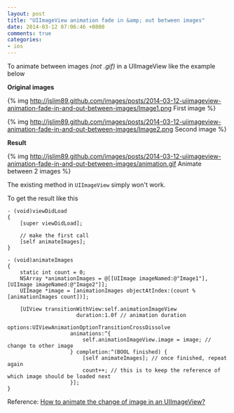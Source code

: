 ```yaml
---
layout: post
title: "UIImageView animation fade in &amp; out between images"
date: 2014-03-12 07:06:46 +0800
comments: true
categories: 
- ios
---
```


To animate between images _(not .gif)_ in a UIImageView like the example below

**Original images**

{% img http://jslim89.github.com/images/posts/2014-03-12-uiimageview-animation-fade-in-and-out-between-images/Image1.png First image %}

{% img http://jslim89.github.com/images/posts/2014-03-12-uiimageview-animation-fade-in-and-out-between-images/Image2.png Second image %}

**Result**

{% img http://jslim89.github.com/images/posts/2014-03-12-uiimageview-animation-fade-in-and-out-between-images/animation.gif Animate between 2 images %}

The existing method in `UIImageView` simply won't work.

To get the result like this

```obj-c MyViewController.m
- (void)viewDidLoad
{
    [super viewDidLoad];

    // make the first call
    [self animateImages];
}

- (void)animateImages
{
    static int count = 0;
    NSArray *animationImages = @[[UIImage imageNamed:@"Image1"], [UIImage imageNamed:@"Image2"]];
    UIImage *image = [animationImages objectAtIndex:(count % [animationImages count])];
    
    [UIView transitionWithView:self.animationImageView
                      duration:1.0f // animation duration
                       options:UIViewAnimationOptionTransitionCrossDissolve
                    animations:^{
                        self.animationImageView.image = image; // change to other image
                    } completion:^(BOOL finished) {
                        [self animateImages]; // once finished, repeat again
                        count++; // this is to keep the reference of which image should be loaded next
                    }];
}

```

Reference: [How to animate the change of image in an UIImageView?](http://stackoverflow.com/questions/2834573/how-to-animate-the-change-of-image-in-an-uiimageview/12778881#12778881)

